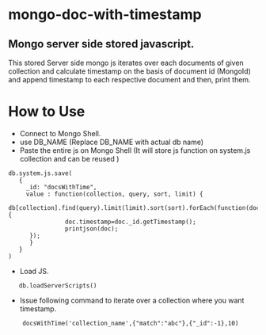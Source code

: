 # mongo-doc-with-timestamp

## Mongo server side stored javascript.

This stored Server side mongo js iterates over each documents of given collection
and calculate timestamp on the basis of document id (MongoId) and append timestamp to each 
respective document and then, print them.

# How to Use

* Connect to Mongo Shell.
* use DB_NAME (Replace DB_NAME with actual db name)
* Paste the entire js on Mongo Shell (It will store js function on system.js collection and can be reused )

```
db.system.js.save(
   {
     _id: "docsWithTime",
     value : function(collection, query, sort, limit) {
                db[collection].find(query).limit(limit).sort(sort).forEach(function(doc){
                doc.timestamp=doc._id.getTimestamp();
                printjson(doc);
      }); 
      }
   }
)
```

* Load JS.

```
   db.loadServerScripts()
```

* Issue following command to iterate over a collection where you want timestamp.


```
    docsWithTime('collection_name',{"match":"abc"},{"_id":-1},10)
```

